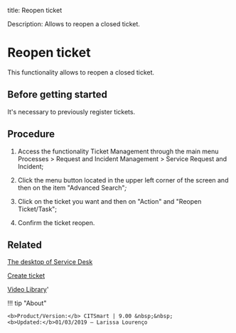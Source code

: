 title: Reopen ticket

Description: Allows to reopen a closed ticket.
# Reopen ticket
This functionality allows to reopen a closed ticket.

Before getting started
--------------------------

It's necessary to previously register tickets.

Procedure
-------------

1.  Access the functionality Ticket Management through the main menu Processes
    \> Request and Incident Management \> Service Request and Incident;

2.  Click the menu button located in the upper left corner of the screen and
    then on the item "Advanced Search"*;*

3.  Click on the ticket you want and then on "Action" and "Reopen Ticket/Task";

4.  Confirm the ticket reopen.

Related
-----------

[The desktop of Service Desk](/en-us/citsmart-platform-9/processes/tickets/use/desktop-of-service-desk.html)

[Create ticket](/en-us/citsmart-platform-9/processes/tickets/use/create-ticket.html)

<i class='fa fa-youtube-play  fa-2x' style='color:#97ce17;vertical-align: middle;'> </i> [Video Library](https://www.youtube.com/playlist?list=PLB5qK2uzf2RNrJnhiXj3dbmgsm9-quhfz)'

!!! tip "About"

    <b>Product/Version:</b> CITSmart | 9.00 &nbsp;&nbsp;
    <b>Updated:</b>01/03/2019 – Larissa Lourenço
